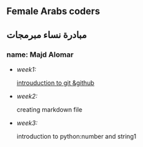 ## Female Arabs coders

## مبادرة نساء مبرمجات

### name: Majd Alomar

* _week1:_

    [introuduction to git &github](https://github.com/MajdAlomar/udemy-git)

* _week2:_

    creating markdown file

* _week3:_
  
    introduction to python:number and string1
